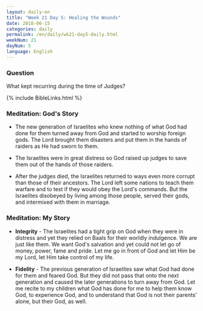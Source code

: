 ```yaml
---
layout: daily-en
title: "Week 21 Day 5: Healing the Wounds"
date: 2018-06-15
categories: daily
permalink: /en/daily/wk21-day5-daily.html
weekNum: 21
dayNum: 5
language: English
---
```


### Question     
What kept recurring during the time of Judges?

{% include BibleLinks.html %} 

### Meditation: God's Story   
+ The new generation of Israelites who knew nothing of what God had done for them turned away from God and started to worship foreign gods. The Lord brought them disasters and put them in the hands of raiders as He had sworn to them.  

+ The Israelites were in great distress so God raised up judges to save them out of the hands of those raiders. 

+ After the judges died, the Israelites returned to ways even more corrupt than those of their ancestors. The Lord left some nations to teach them warfare and to test if they would obey the Lord's commands. But the Israelites disobeyed by living among those people, served their gods, and intermixed with them in marriage. 

### Meditation: My Story   
+ **Integrity** - The Israelites had a tight grip on God when they were in distress and yet they relied on Baals for their worldly indulgence. We are just like them. We want God's salvation and yet could not let go of money, power, fame and pride. Let me go in front of God and let Him be my Lord, let Him take control of my life. 

+ **Fidelity** - The previous generation of Israelites saw what God had done for them and feared God. But they did not pass that onto the next generation and caused the later generations to turn away from God. Let me recite to my children what God has done for me to help them know God, to experience God, and to understand that God is not their parents' alone, but their God, as well. 
